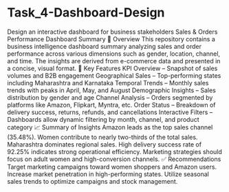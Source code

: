 # Task_4-Dashboard-Design
Design an interactive dashboard for business stakeholders
Sales & Orders Performance Dashboard Summary
📝 Overview
This repository contains a business intelligence dashboard summary analyzing sales and order performance across various dimensions such as gender, location, channel, and time. The insights are derived from e-commerce data and presented in a concise, visual format.
📌 Key Features
KPI Overview – Snapshot of sales volumes and B2B engagement
Geographical Sales – Top-performing states including Maharashtra and Karnataka
Temporal Trends – Monthly sales trends with peaks in April, May, and August
Demographic Insights – Sales distribution by gender and age
Channel Analysis – Orders segmented by platforms like Amazon, Flipkart, Myntra, etc.
Order Status – Breakdown of delivery success, returns, refunds, and cancellations
Interactive Filters – Dashboards allow dynamic filtering by month, channel, and product category
📈 Summary of Insights
Amazon leads as the top sales channel (35.48%).
Women contribute to nearly two-thirds of the total sales.
Maharashtra dominates regional sales.
High delivery success rate of 92.25% indicates strong operational efficiency.
Marketing strategies should focus on adult women and high-conversion channels.
✅ Recommendations
Target marketing campaigns toward women shoppers and Amazon users.
Increase market penetration in high-performing states.
Utilize seasonal sales trends to optimize campaigns and stock management.
